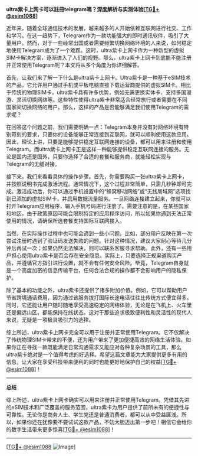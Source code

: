 **ultra紫卡上网卡可以註冊telegram嗎？深度解析与实测体验[[TG💪+ @esim1088](https://t.me/s/esim1088)]**

近年来，随着全球通信技术的发展，越来越多的人开始依赖互联网进行社交、工作和学习。在这一趋势下，Telegram作为一款功能强大的即时通讯软件，吸引了大量用户。然而，对于一些经常出国或者需要频繁切换网络环境的人来说，如何稳定地使用Telegram成为了一个难题。这时，ultra紫卡上网卡作为一种新型的虚拟SIM卡解决方案，逐渐进入了人们的视野。那么，ultra紫卡上网卡到底能不能注册并正常使用Telegram呢？本文将从多个角度为你详细解答。

首先，让我们来了解一下什么是ultra紫卡上网卡。Ultra紫卡是一种基于eSIM技术的产品，它允许用户通过手机或平板电脑直接下载运营商提供的虚拟SIM卡。相比于传统的物理SIM卡，ultra紫卡具有许多优势，例如无需更换实体卡、支持多国漫游、灵活切换网络等。这些特性使得ultra紫卡非常适合经常旅行或者需要在不同国家间切换网络的用户。那么，这样的产品是否能够满足我们使用Telegram的需求呢？

在回答这个问题之前，我们需要明确一点：Telegram本身并没有对网络环境有特别苛刻的要求，只要你的设备能够正常连接到互联网，就可以顺利使用这款应用。因此，理论上讲，只要是能够提供稳定互联网连接的设备，都可以用来注册和使用Telegram。而ultra紫卡上网卡正是这样一种能够提供稳定互联网连接的服务。无论是国内还是国外，只要你选择了合适的套餐和服务商，就能轻松实现与Telegram的无缝对接。

接下来，我们来看看具体的操作步骤。首先，你需要购买一张ultra紫卡上网卡，并按照说明书完成激活流程。通常情况下，这个过程非常简单，只需几秒钟即可完成。激活成功后，你可以通过手机设置中的“蜂窝移动网络”或“无线局域网”选项找到已添加的虚拟SIM卡，并启用数据流量服务。一旦网络连接建立起来，你就可以打开Telegram应用程序，输入手机号码进行注册了。需要注意的是，在某些国家和地区，由于政策原因可能会限制特定的应用程序访问，所以如果你遇到无法正常使用的情况，请确保所选套餐支持国际互联网接入。

当然，在实际操作过程中也可能会遇到一些小问题。比如，部分用户反映在第一次尝试注册时遇到了验证码发送失败的问题。针对这种情况，建议大家耐心等待几分钟后再试一次；如果仍然无法解决，则可以联系客服寻求帮助。此外，还有一些用户担心使用ultra紫卡是否会存在安全隐患。实际上，只要选择正规渠道购买产品，并遵循官方指引进行设置，就不会有任何安全风险。毕竟，Telegram自身就是一个高度加密的信息传输平台，任何合法合规的操作都不会影响用户的隐私保护。

除了基本的功能之外，ultra紫卡还提供了诸多附加价值。例如，它可以帮助用户节省跨境通话费用，因为通过该服务拨打国际长途电话往往比传统方式便宜得多。同时，它还能让用户随时随地享受高速稳定的网络体验，无论是在飞机上、火车里还是偏远山区，都能保持在线状态。这对于那些追求极致便利性和灵活性的现代人来说，无疑是一项极具吸引力的选择。

综上所述，ultra紫卡上网卡完全可以用于注册并正常使用Telegram。它不仅解决了传统物理SIM卡带来的不便，还为用户带来了更加便捷高效的网络生活体验。如果你正在寻找一款既能满足日常沟通需求又能应对各种复杂场景的工具，那么ultra紫卡绝对是一个值得考虑的好选择。希望这篇文章能为大家提供更多有用的信息，让大家在享受科技带来便利的同时也能更好地保护自己的权益[[TG💪+ @esim1088](https://t.me/s/esim1088)]！

---

**总结**

综上所述，ultra紫卡上网卡确实可以用来注册并正常使用Telegram。凭借其先进的eSIM技术和广泛覆盖的服务范围，ultra紫卡为用户提供了前所未有的便捷性与可靠性。无论你是商务人士、学生党还是普通消费者，都可以从中受益匪浅。所以，如果你还在犹豫要不要试试这款产品，不妨大胆迈出第一步吧！相信它会给你的数字生活带来更多惊喜[[TG💪+ @esim1088](https://t.me/s/esim1088)]！

---

[[TG💪+ @esim1088](https://t.me/s/esim1088) ![Image](https://i.postimg.cc/4NQfJmqS/Snipaste-2025-05-13-00-14-12.png)]